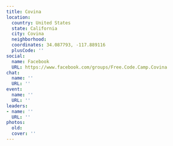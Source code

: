 ```yaml
---
title: Covina
location:
  country: United States
  state: California
  city: Covina
  neighborhood: 
  coordinates: 34.087793, -117.889116
  plusCode: ''
social:
  name: Facebook
  URL: https://www.facebook.com/groups/Free.Code.Camp.Covina
chat:
  name: ''
  URL: ''
event:
  name: ''
  URL: ''
leaders:
- name: ''
  URL: ''
photos:
  old: 
  cover: ''
---
```

